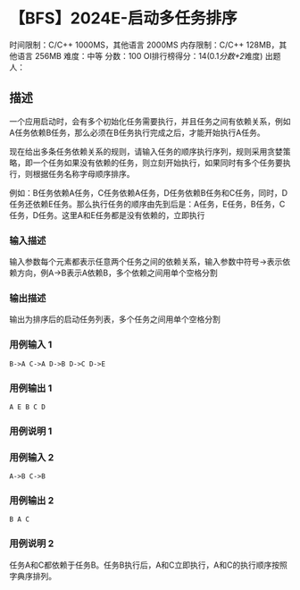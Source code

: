 # 【BFS】2024E-启动多任务排序
 
时间限制：C/C++ 1000MS，其他语言 2000MS
内存限制：C/C++ 128MB，其他语言 256MB
难度：中等
分数：100 OI排行榜得分：14(0.1*分数+2*难度)
出题人：

## 描述

一个应用启动时，会有多个初始化任务需要执行，并且任务之间有依赖关系，例如A任务依赖B任务，那么必须在B任务执行完成之后，才能开始执行A任务。 

现在给出多条任务依赖关系的规则，请输入任务的顺序执行序列，规则采用贪婪策略，即一个任务如果没有依赖的任务，则立刻开始执行，如果同时有多个任务要执行，则根据任务名称字母顺序排序。 

例如：B任务依赖A任务，C任务依赖A任务，D任务依赖B任务和C任务，同时，D任务还依赖E任务。那么执行任务的顺序由先到后是：A任务，E任务，B任务，C任务，D任务。这里A和E任务都是没有依赖的，立即执行

### 输入描述

输入参数每个元素都表示任意两个任务之间的依赖关系，输入参数中符号->表示依赖方向，例A->B表示A依赖B，多个依赖之间用单个空格分割

### 输出描述

输出为排序后的启动任务列表，多个任务之间用单个空格分割

### 用例输入 1 
```
B->A C->A D->B D->C D->E
```
### 用例输出 1 
```
A E B C D
```
### 用例说明 1 

### 用例输入 2 
```
A->B C->B
```
### 用例输出 2 
```
B A C
```
### 用例说明 2 

任务A和C都依赖于任务B。任务B执行后，A和C立即执行，A和C的执行顺序按照字典序排列。